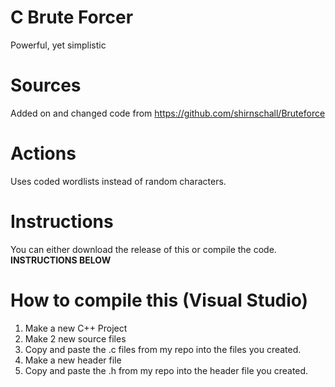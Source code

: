 # C Brute Forcer
Powerful, yet simplistic
# Sources
Added on and changed code from https://github.com/shirnschall/Bruteforce
# Actions
Uses coded wordlists instead of random characters.
# Instructions
You can either download the release of this or compile the code. **INSTRUCTIONS BELOW**
# How to compile this (Visual Studio)
1. Make a new C++ Project
2. Make 2 new source files
3. Copy and paste the .c files from my repo into the files you created.
4. Make a new header file
5. Copy and paste the .h from my repo into the header file you created.
